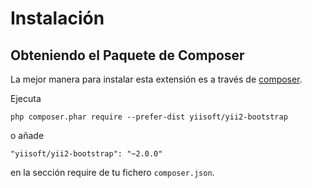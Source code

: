 Instalación
===========

## Obteniendo el Paquete de Composer

La mejor manera para instalar esta extensión es a través de [composer](http://getcomposer.org/download/).

Ejecuta

```
php composer.phar require --prefer-dist yiisoft/yii2-bootstrap
```

o añade

```
"yiisoft/yii2-bootstrap": "~2.0.0"
```

en la sección require de tu fichero `composer.json`.
